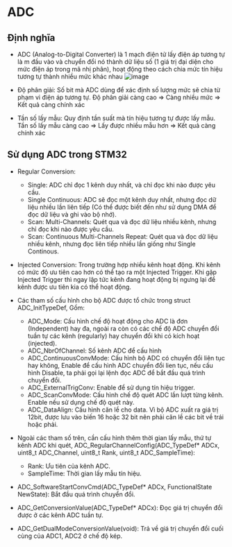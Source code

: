 # ADC
## Định nghĩa
- ADC (Analog-to-Digital Converter) là 1 mạch điện tử lấy điện áp tương tự là  m đầu vào và chuyển đổi nó thành dữ liệu số (1 giá trị đại diện cho mức điện áp trong mã nhị phân), hoạt động theo cách chia mức tín hiệu tương tự thành nhiều mức khác nhau
![image](https://github.com/user-attachments/assets/fcb37b20-d454-4e0b-afc4-f6677e717693)

- Độ phân giải: Số bit mà ADC dùng để xác định số lượng mức sẽ chia từ phạm vi điện áp tương tự.
Độ phân giải càng cao => Càng nhiều mức => Kết quả càng chính xác
- Tần số lấy mẫu: Quy định tần suất mà tín hiệu tương tự được lấy mẫu. Tần số lấy mẫu càng cao => Lấy được nhiều mẫu hơn => Kết quả càng chính xác
## Sử dụng ADC trong STM32
- Regular Conversion:
  - Single: ADC chỉ đọc 1 kênh duy nhất, và chỉ đọc khi nào được yêu cầu.
  - Single Continuous: ADC sẽ đọc một kênh duy nhất, nhưng đọc dữ liệu nhiều lần liên tiếp (Có thể được biết đến như sử dụng DMA để đọc dữ liệu và ghi vào bộ nhớ). 
  - Scan: Multi-Channels: Quét qua và đọc dữ liệu nhiều kênh, nhưng chỉ đọc khi nào được yêu cầu.
  - Scan: Continuous Multi-Channels Repeat: Quét qua và đọc dữ liệu nhiều kênh, nhưng đọc liên tiếp nhiều lần giống như Single Continous. 
- Injected Conversion: Trong trường hợp nhiều kênh hoạt động. Khi kênh có mức độ ưu tiên cao hơn có thể tạo ra một Injected Trigger. Khi gặp Injected Trigger thì ngay lập tức kênh đang hoạt động bị ngưng lại để kênh được ưu tiên kia có thể hoạt động.
- Các tham số cấu hình cho bộ ADC được tổ chức trong struct ADC_InitTypeDef, Gồm:
  - ADC_Mode:  Cấu hình chế độ hoạt động cho ADC là đơn (Independent) hay đa, ngoài ra còn có các chế độ ADC chuyển đổi tuần tự các kênh (regularly) hay chuyển đổi khi có kích hoạt (injected).
  - ADC_NbrOfChannel: Số kênh ADC để cấu hình
  - ADC_ContinuousConvMode: Cấu hình bộ ADC có chuyển đổi liên tục hay không, Enable để cấu hình ADC  chuyển đổi lien tục, nếu cấu hình Disable, ta phải gọi lại lệnh đọc ADC để bắt đầu quá trình chuyển đổi. 
  - ADC_ExternalTrigConv: Enable để sử dụng tín hiệu trigger. 
  - ADC_ScanConvMode: Cấu hình chế độ quét ADC lần lượt từng kênh. Enable nếu sử dụng chế độ quét này.
  - ADC_DataAlign: Cấu hình căn lề cho data. Vì bộ ADC xuất ra giá trị 12bit, được lưu vào biến 16 hoặc 32 bit nên phải căn lề các bit về trái hoặc phải.
- Ngoài các tham số trên, cần cấu hình thêm thời gian lấy mẫu, thứ tự kênh ADC khi quét, ADC_RegularChannelConfig(ADC_TypeDef* ADCx, uint8_t ADC_Channel, uint8_t Rank, uint8_t ADC_SampleTime):
  - Rank: Ưu tiên của kênh ADC.
  - SampleTime: Thời gian lấy mẫu tín hiệu.

- ADC_SoftwareStartConvCmd(ADC_TypeDef* ADCx, FunctionalState NewState): Bắt đầu quá trình chuyển đổi.
- ADC_GetConversionValue(ADC_TypeDef* ADCx): Đọc giá trị chuyển đổi được ở các kênh ADC tuần tự.
- ADC_GetDualModeConversionValue(void): Trả về giá trị chuyển đổi cuối cùng của ADC1, ADC2 ở chế độ kép.





